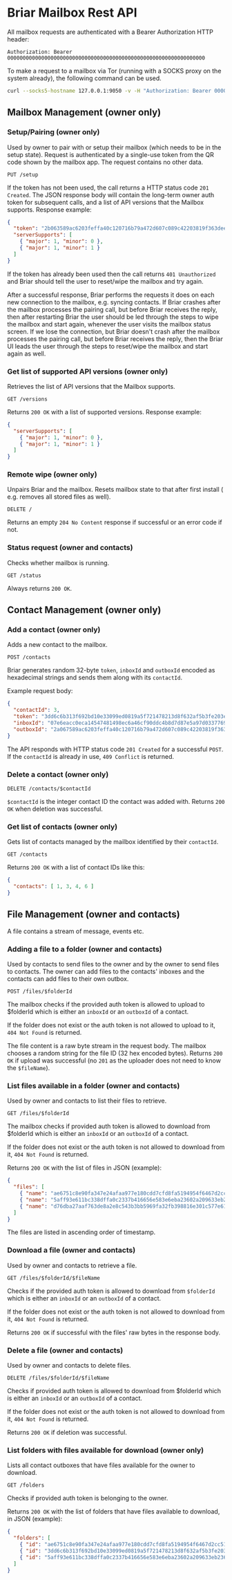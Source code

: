 # Briar Mailbox Rest API

All mailbox requests are authenticated with a Bearer Authorization HTTP header:

    Authorization: Bearer 0000000000000000000000000000000000000000000000000000000000000000

To make a request to a mailbox via Tor (running with a SOCKS proxy on the system already),
the following command can be used.

```bash
curl --socks5-hostname 127.0.0.1:9050 -v -H "Authorization: Bearer 0000000000000000000000000000000000000000000000000000000000000000" http://example.org
```

## Mailbox Management (owner only)


### Setup/Pairing (owner only)

Used by owner to pair with or setup their mailbox (which needs to be in the setup state).
Request is authenticated by a single-use token from the QR code shown by the mailbox app.
The request contains no other data.

```http
PUT /setup
```

If the token has not been used, the call returns a HTTP status code `201 Created`. The
JSON response body will contain the long-term owner auth token for subsequent calls, and
a list of API versions that the Mailbox supports. Response example:

```json
{
  "token": "2b063589ac6203feffa40c120716b79a472d607c089c42203819f363dee3266c",
  "serverSupports": [
    { "major": 1, "minor": 0 },
    { "major": 1, "minor": 1 }
  ]
}
```

If the token has already been used then the call returns `401 Unauthorized` and Briar should tell the user to reset/wipe the mailbox and try again.

After a successful response, Briar performs the requests it does on each new connection to the mailbox, e.g. syncing contacts.
If Briar crashes after the mailbox processes the pairing call, but before Briar receives the reply, then after restarting Briar the user should be led through the steps to wipe the mailbox and start again, whenever the user visits the mailbox status screen.
If we lose the connection, but Briar doesn't crash after the mailbox processes the pairing call, but before Briar receives the reply, then the Briar UI leads the user through the steps to reset/wipe the mailbox and start again as well.

### Get list of supported API versions (owner only)

Retrieves the list of API versions that the Mailbox supports.

```http
GET /versions
```

Returns `200 OK` with a list of supported versions. Response example:

```json
{
  "serverSupports": [
    { "major": 1, "minor": 0 },
    { "major": 1, "minor": 1 }
  ]
}
```

### Remote wipe (owner only)

Unpairs Briar and the mailbox.
Resets mailbox state to that after first install ( e.g. removes all stored files as well).

```http
DELETE /
```

Returns an empty `204 No Content` response if successful or an error code if not.

### Status request (owner and contacts)

Checks whether mailbox is running.

```http
GET /status
```

Always returns `200 OK`.

## Contact Management (owner only)

### Add a contact (owner only)

Adds a new contact to the mailbox.

```http
POST /contacts
```

Briar generates random 32-byte `token`, `inboxId` and `outboxId` encoded as hexadecimal strings
and sends them along with its `contactId`.

Example request body:

```json
{
  "contactId": 3,
  "token": "3dd6c6b313f692bd10e33099ed0819a5f721478213d8f632af5b3fe203e2e222",
  "inboxId": "07e6eacc0eca14547481498ec6a46cf90ddc4b8d7d87e5a97d03377695fae394",
  "outboxId": "2a067589ac6203feffa40c120716b79a472d607c089c42203819f363dee3266c"
}
```

The API responds with HTTP status code `201 Created` for a successful `POST`.
If the `contactId` is already in use, `409 Conflict` is returned.

### Delete a contact  (owner only)

```http
DELETE /contacts/$contactId
```

`$contactId` is the integer contact ID the contact was added with.
Returns `200 OK` when deletion was successful.

### Get list of contacts  (owner only)

Gets list of contacts managed by the mailbox identified by their `contactId`.

```http
GET /contacts
```

Returns `200 OK` with a list of contact IDs like this:

```json
{
  "contacts": [ 1, 3, 4, 6 ]
}
```


## File Management (owner and contacts)

A file contains a stream of message, events etc.

### Adding a file to a folder (owner and contacts)

Used by contacts to send files to the owner and by the owner to send files to contacts.
The owner can add files to the contacts' inboxes and the contacts can add files to their own outbox.

```http
POST /files/$folderId
```

The mailbox checks if the provided auth token is allowed to upload to $folderId
which is either an `inboxId` or an `outboxId` of a contact.

If the folder does not exist or the auth token is not allowed to upload to it, `404 Not Found`
is returned.

The file content is a raw byte stream in the request body.
The mailbox chooses a random string for the file ID (32 hex encoded bytes).
Returns `200 OK` if upload was successful (no `201` as the uploader does not need to know the `$fileName`).

### List files available in a folder (owner and contacts)

Used by owner and contacts to list their files to retrieve.

```http
GET /files/$folderId
```

The mailbox checks if provided auth token is allowed to download from $folderId
which is either an `inboxId` or an `outboxId` of a contact.

If the folder does not exist or the auth token is not allowed to download from it, `404 Not Found`
is returned.

Returns `200 OK` with the list of files in JSON (example):

```json
{
  "files": [
    { "name": "ae6751c8e90fa347e24afaa977e180cdd7cfd8fa5194954f6467d2cc51c87640", "time": 1629816408 },
    { "name": "5aff93e611bc338dffa0c2337b416656e583e6eba23602a209633eb2362e2aa3", "time": 1629816410 },
    { "name": "d76dba27aaf763de8a2e8c543b3bb5969fa32fb398816e301c577e619d4d3232", "time": 1629816418 }
  ]
}
```

The files are listed in ascending order of timestamp.

### Download a file  (owner and contacts)

Used by owner and contacts to retrieve a file.

```http
GET /files/$folderId/$fileName
```

Checks if the provided auth token is allowed to download from `$folderId`
which is either an `inboxId` or an `outboxId` of a contact.

If the folder does not exist or the auth token is not allowed to download from it, `404 Not Found`
is returned.

Returns `200 OK` if successful with the files' raw bytes in the response body.

### Delete a file (owner and contacts)

Used by owner and contacts to delete files.

```http
DELETE /files/$folderId/$fileName
```

Checks if provided auth token is allowed to download from $folderId
which is either an `inboxId` or an `outboxId` of a contact.

If the folder does not exist or the auth token is not allowed to download from it, `404 Not Found`
is returned.

Returns `200 OK`  if deletion was successful.

### List folders with files available for download (owner only)

Lists all contact outboxes that have files available for the owner to download.

```http
GET /folders
```

Checks if provided auth token is belonging to the owner.

Returns `200 OK` with the list of folders that have files available to download, in JSON (example):

```json
{
  "folders": [
    { "id": "ae6751c8e90fa347e24afaa977e180cdd7cfd8fa5194954f6467d2cc51c87640" },
    { "id": "3dd6c6b313f692bd10e33099ed0819a5f721478213d8f632af5b3fe203e2e222" },
    { "id": "5aff93e611bc338dffa0c2337b416656e583e6eba23602a209633eb2362e2aa3" }
  ]
}
```
